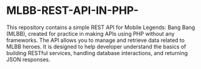 # MLBB-REST-API-IN-PHP-
This repository contains a simple REST API for Mobile Legends: Bang Bang (MLBB), created for practice in making APIs using PHP without any frameworks. The API allows you to manage and retrieve data related to MLBB heroes. It is designed to help developer understand the basics of building RESTful services, handling database interactions, and returning JSON responses.

